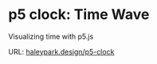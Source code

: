 # p5 clock: Time Wave
Visualizing time with p5.js

URL: [haleypark.design/p5-clock](haleypark.design/p5-clock)
